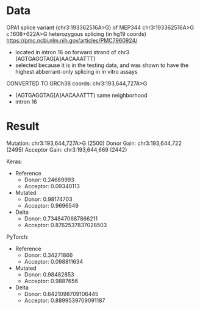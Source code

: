 # Data
OPA1 splice variant (chr3:193362516A>G) of MEP344
chr3:193362516A>G	c.1608+622A>G	heterozygous	splicing (in hg19 coords)
https://pmc.ncbi.nlm.nih.gov/articles/PMC7960924/
- located in intron 16 on forward strand of chr3 (AGTGAGGTAG[A]AACAAATTT)
- selected because it is in the testing data, and was shown to have the highest abberrant-only splicing in in vitro assays

CONVERTED TO GRCh38 coords:
chr3:193,644,727A>G 
- (AGTGAGGTAG[A]AACAAATTT) same neighborhood
- intron 16

# Result
Mutation: chr3:193,644,727A>G (2500)
Donor Gain: chr3:193,644,722 (2495)
Acceptor Gain: chr3:193,644,669 (2442)

Keras: 
- Reference
    - Donor: 0.24689993
    - Acceptor: 0.09340113
- Mutated
    - Donor: 0.98174703
    - Acceptor: 0.9696549
- Delta
    - Donor: 0.7348470687866211
    - Acceptor: 0.8762537837028503

PyTorch: 
- Reference
    - Donor: 0.34271866
    - Acceptor: 0.098811634
- Mutated
    - Donor: 0.98482853
    - Acceptor: 0.9887656
- Delta
    - Donor: 0.6421098709106445
    - Acceptor: 0.8899539709091187




